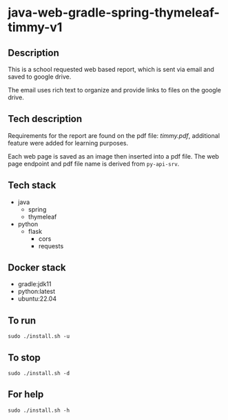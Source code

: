 # java-web-gradle-spring-thymeleaf-timmy-v1

## Description
This is a school requested web based report, which is sent via email and saved to google drive.

The email uses rich text to organize and provide links to files on the google drive. 

## Tech description
Requirements for the report are found on the pdf file: *timmy.pdf*, additional feature were added for learning purposes.

Each web page is saved as an image then inserted into a pdf file. The web page endpoint and pdf file name is derived
from `py-api-srv`.

## Tech stack
- java
    - spring
    - thymeleaf
- python
    - flask
        - cors
        - requests

## Docker stack
- gradle:jdk11
- python:latest
- ubuntu:22.04

## To run
`sudo ./install.sh -u`

## To stop
`sudo ./install.sh -d`

## For help
`sudo ./install.sh -h`
